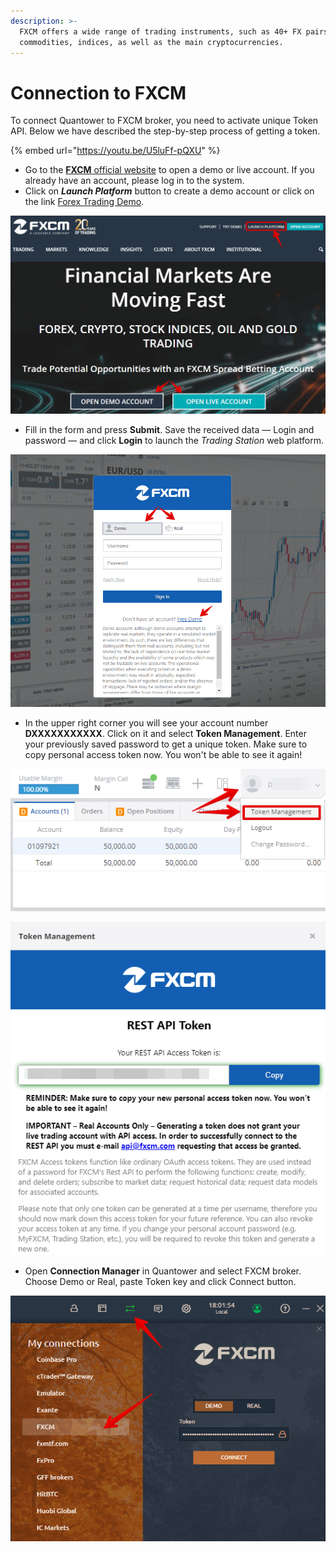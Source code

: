```yaml
---
description: >-
  FXCM offers a wide range of trading instruments, such as 40+ FX pairs, CFDs on
  commodities, indices, as well as the main cryptocurrencies.
---
```


# Connection to FXCM

To connect Quantower to FXCM broker, you need to activate unique Token API. Below we have described the step-by-step process of getting a token.

{% embed url="https://youtu.be/U5luFf-pQXU" %}

* Go to the [**FXCM** official website](https://www.fxcm.com/) to open a demo or live account. If you already have an account, please log in to the system.
* Click on _**Launch Platform**_  button to create a demo account or click on the link [Forex Trading Demo](https://www.fxcm.com/uk/forex-trading-demo/).

![](../.gitbook/assets/forex-trading-currency-trading-fxcm.png)

* Fill in the form and press **Submit**. Save the received data — Login and password — and click **Login** to launch the _Trading Station_ web platform.

![](../.gitbook/assets/trading-station.png)

* In the upper right corner you will see your account number **DXXXXXXXXXXX**. Click on it and select **Token Management**. Enter your previously saved password to get a unique token. Make sure to copy personal access token now. You won't be able to see it again!

![](../.gitbook/assets/getting-token.png)

![](../.gitbook/assets/token.png)

* Open **Connection Manager** in Quantower and select FXCM broker. Choose Demo or Real, paste Token key and click Connect button.

![](../.gitbook/assets/connections.png)

